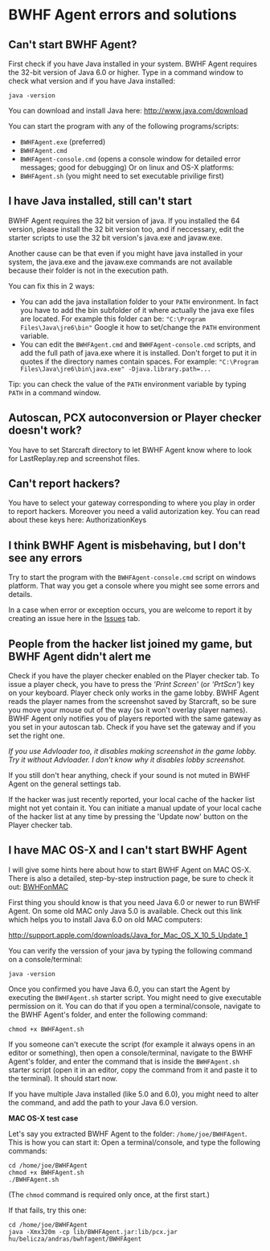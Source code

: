 # BWHF Agent errors and solutions #



## Can't start BWHF Agent? ##
First check if you have Java installed in your system. BWHF Agent requires the 32-bit version of Java 6.0 or higher. Type in a command window to check what version and if you have Java installed:
```
java -version
```
You can download and install Java here: http://www.java.com/download

You can start the program with any of the following programs/scripts:
  * `BWHFAgent.exe` (preferred)
  * `BWHFAgent.cmd`
  * `BWHFAgent-console.cmd` (opens a console window for detailed error messages; good for debugging)
Or on linux and OS-X platforms:
  * `BWHFAgent.sh` (you might need to set executable privilige first)

## I have Java installed, still can't start ##
BWHF Agent requires the 32 bit version of java. If you installed the 64 version, please install the 32 bit version too, and if neccessary, edit the starter scripts to use the 32 bit version's java.exe and javaw.exe.

Another cause can be that even if you might have java installed in your system, the java.exe and the javaw.exe commands are not available because their folder is not in the execution path.

You can fix this in 2 ways:
  * You can add the java installation folder to your `PATH` environment. In fact you have to add the bin subfolder of it where actually the java exe files are located. For example this folder can be: `"C:\Program Files\Java\jre6\bin"` Google it how to set/change the `PATH` environment variable.
  * You can edit the `BWHFAgent.cmd` and `BWHFAgent-console.cmd` scripts, and add the full path of java.exe where it is installed. Don't forget to put it in quotes if the directory names contain spaces. For example: `"C:\Program Files\Java\jre6\bin\java.exe" -Djava.library.path=...`

Tip: you can check the value of the `PATH` environment variable by typing `PATH` in a command window.

## Autoscan, PCX autoconversion or Player checker doesn't work? ##
You have to set Starcraft directory to let BWHF Agent know where to look for LastReplay.rep and screenshot files.

## Can't report hackers? ##
You have to select your gateway corresponding to where you play in order to report hackers. Moreover you need a valid autorization key. You can read about these keys here: AuthorizationKeys

## I think BWHF Agent is misbehaving, but I don't see any errors ##
Try to start the program with the `BWHFAgent-console.cmd` script on windows platform. That way you get a console where you might see some errors and details.

In a case when error or exception occurs, you are welcome to report it by creating an issue here in the [Issues](http://code.google.com/p/bwhf/issues/list) tab.

## People from the hacker list joined my game, but BWHF Agent didn't alert me ##
Check if you have the player checker enabled on the Player checker tab.
To issue a player check, you have to press the _'Print Screen'_ (or _'PrtScn'_) key on your keyboard. Player check only works in the game lobby. BWHF Agent reads the player names from the screenshot saved by Starcraft, so be sure you move your mouse out of the way (so it won't overlay player names).
BWHF Agent only notifies you of players reported with the same gateway as you set in your autoscan tab. Check if you have set the gateway and if you set the right one.

_If you use Advloader too, it disables making screenshot in the game lobby. Try it without Advloader. I don't know why it disables lobby screenshot._

If you still don't hear anything, check if your sound is not muted in BWHF Agent on the general settings tab.

If the hacker was just recently reported, your local cache of the hacker list might not yet contain it. You can initiate a manual update of your local cache of the hacker list at any time by pressing the 'Update now' button on the Player checker tab.

## I have MAC OS-X and I can't start BWHF Agent ##
I will give some hints here about how to start BWHF Agent on MAC OS-X. There is also a detailed, step-by-step instruction page, be sure to check it out: [BWHFonMAC](BWHFonMAC.md)

First thing you should know is that you need Java 6.0 or newer to run BWHF Agent. On some old MAC only Java 5.0 is available. Check out this link which helps you to install Java 6.0 on old MAC computers:

http://support.apple.com/downloads/Java_for_Mac_OS_X_10_5_Update_1

You can verify the verssion of your java by typing the following command on a console/terminal:

`java -version`

Once you confirmed you have Java 6.0, you can start the Agent by executing the `BWHFAgent.sh` starter script. You might need to give executable permission on it. You can do that if you open a terminal/console, navigate to the BWHF Agent's folder, and enter the following command:

`chmod +x BWHFAgent.sh`

If you someone can't execute the script (for example it always opens in an editor or something), then open a console/terminal, navigate to the BWHF Agent's folder, and enter the command that is inside the `BWHFAgent.sh` starter script (open it in an editor, copy the command from it and paste it to the terminal). It should start now.

If you have multiple Java installed (like 5.0 and 6.0), you might need to alter the command, and add the path to your Java 6.0 version.

**MAC OS-X test case**

Let's say you extracted BWHF Agent to the folder: `/home/joe/BWHFAgent`. This is how you can start it:
Open a terminal/console, and type the following commands:
```
cd /home/joe/BWHFAgent
chmod +x BWHFAgent.sh
./BWHFAgent.sh
```
(The `chmod` command is required only once, at the first start.)

If that fails, try this one:
```
cd /home/joe/BWHFAgent
java -Xmx320m -cp lib/BWHFAgent.jar:lib/pcx.jar hu/belicza/andras/bwhfagent/BWHFAgent
```